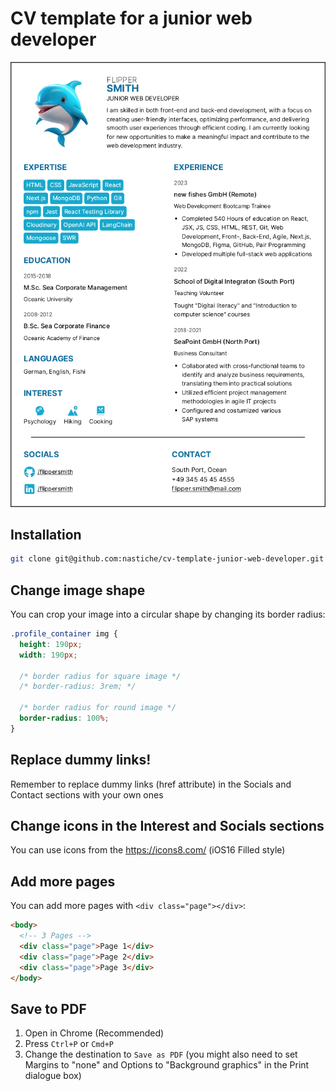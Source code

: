 # CV template for a junior web developer

![cv_template](images/cvTemplate.png)

## Installation

```bash
git clone git@github.com:nastiche/cv-template-junior-web-developer.git
```

## Change image shape

You can crop your image into a circular shape by changing its border radius:

```css
.profile_container img {
  height: 190px;
  width: 190px;

  /* border radius for square image */
  /* border-radius: 3rem; */

  /* border radius for round image */
  border-radius: 100%;
}
```

## Replace dummy links!

Remember to replace dummy links (href attribute) in the Socials and Contact sections with your own ones

## Change icons in the Interest and Socials sections

You can use icons from the https://icons8.com/ (iOS16 Filled style)

## Add more pages

You can add more pages with `<div class="page"></div>`:

```html
<body>
  <!-- 3 Pages -->
  <div class="page">Page 1</div>
  <div class="page">Page 2</div>
  <div class="page">Page 3</div>
</body>
```

## Save to PDF

1. Open in Chrome (Recommended)
2. Press `Ctrl+P` or `Cmd+P`
3. Change the destination to `Save as PDF` (you might also need to set Margins to "none" and Options to "Background graphics" in the Print dialogue box)
